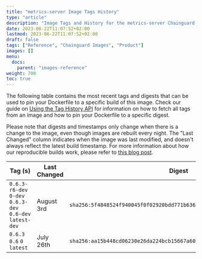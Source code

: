 ```yaml
---
title: "metrics-server Image Tags History"
type: "article"
description: "Image Tags and History for the metrics-server Chainguard Image"
date: 2023-06-22T11:07:52+02:00
lastmod: 2023-06-22T11:07:52+02:00
draft: false
tags: ["Reference", "Chainguard Images", "Product"]
images: []
menu:
  docs:
    parent: "images-reference"
weight: 700
toc: true
---
```


The following table contains the most recent tags and digests that can be used to pin your Dockerfile to a specific build of this image. Check our guide on [Using the Tag History API](/chainguard/chainguard-images/using-the-tag-history-api/) for information on how to fetch all tags from an image and how to pin your Dockerfile to a specific digest.

Please note that digests and timestamps only change when there is a change to the image, even though images are rebuilt every night. The "Last Changed" column indicates when the image was last modified, and doesn't always reflect the latest build timestamp. For more information about how our reproducible builds work, please refer to [this blog post](https://www.chainguard.dev/unchained/reproducing-chainguards-reproducible-image-builds).

| Tag (s)                                                    | Last Changed | Digest                                                                    |
|------------------------------------------------------------|--------------|---------------------------------------------------------------------------|
|  `0.6.3-r6-dev` `0-dev` `0.6.3-dev` `0.6-dev` `latest-dev` | August 3rd   | `sha256:5f4848524f940045f0f02920bdd771b636bb5c62afb698adbf468430a5af98f2` |
|  `0.6.3` `0.6` `0` `latest`                                | July 26th    | `sha256:aa15b448cd06230e26da224bcb15667a6067dc3bbf9fd5c205860917309511be` |
